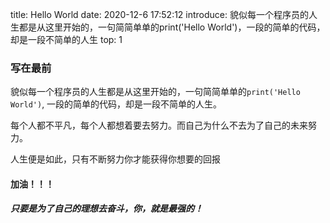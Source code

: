 title: Hello World
date: 2020-12-6 17:52:12
introduce: 貌似每一个程序员的人生都是从这里开始的，一句简简单单的print('Hello World')，一段的简单的代码，却是一段不简单的人生
top: 1


### 写在最前
貌似每一个程序员的人生都是从这里开始的，一句简简单单的`print('Hello World')`,
一段的简单的代码，却是一段不简单的人生。

每个人都不平凡，每个人都想着要去努力。而自己为什么不去为了自己的未来努力。

人生便是如此，只有不断努力你才能获得你想要的回报
#### 加油！！！
##### 只要是为了自己的理想去奋斗，你，就是最强的！